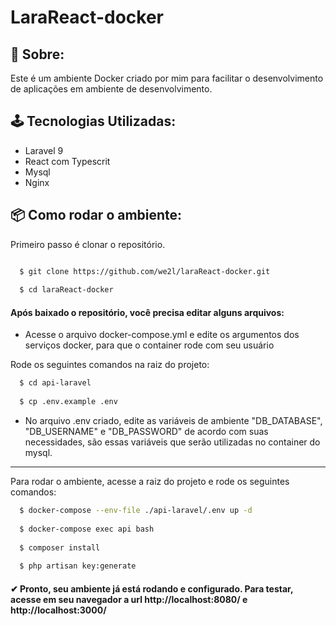 # LaraReact-docker

## 📜 Sobre:

Este é um ambiente Docker criado por mim para facilitar o desenvolvimento de aplicações em ambiente de desenvolvimento.

## 🕹 Tecnologias Utilizadas:

- Laravel 9
- React com Typescrit
- Mysql
- Nginx

## 📦 Como rodar o ambiente:

Primeiro passo é clonar o repositório.

```bash

  $ git clone https://github.com/we2l/laraReact-docker.git
  
  $ cd laraReact-docker

```

#### Após baixado o repositório, você precisa editar alguns arquivos: 

- Acesse o arquivo docker-compose.yml e edite os argumentos dos serviços docker, para que o container rode com seu usuário 

Rode os seguintes comandos na raiz do projeto: 

```bash
  $ cd api-laravel
  
  $ cp .env.example .env
```

- No arquivo .env criado, edite as variáveis de ambiente "DB_DATABASE", "DB_USERNAME" e "DB_PASSWORD" de acordo com suas necessidades, são essas variáveis que serão 
utilizadas no container do mysql.

----
Para rodar o ambiente, acesse a raiz do projeto e rode os seguintes comandos:

```bash
  $ docker-compose --env-file ./api-laravel/.env up -d
  
  $ docker-compose exec api bash
  
  $ composer install
  
  $ php artisan key:generate
```

#### ✔ Pronto, seu ambiente já está rodando e configurado. Para testar, acesse em seu navegador a url http://localhost:8080/ e http://localhost:3000/
